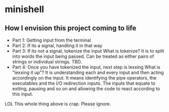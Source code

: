 # minishell

## How I envision this project coming to life

- Part 1: Getting input from the terminal
- Part 2: If its a signal, handling it in that way
- Part 3: If its not a signal, tokenize the input
What is tokenize?
It is to split into words the input being passed.
Can be treated as either pairs of strings or individual strings. TBD.
- Part 4: Once you have tokenized the input, next step is lexxing
What is "lexxing it up"?
It is understanding each and every input and then acting accordingly on the input.
It means identifying the pipe operators, the executables and the I/O redirection inputs. The inputs that equate to exiting, pausing and so on and allowing the code to react according to this input.

LOL This whole thing above is crap. Please ignore.
